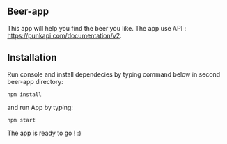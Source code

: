 ## Beer-app
This app will help you find the beer you like. The app use API : https://punkapi.com/documentation/v2.

## Installation
Run console and install dependecies by typing command below in second beer-app directory:

`npm install`

and run App by typing:

`npm start`

The app is ready to go ! :)
